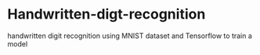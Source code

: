 # Handwritten-digt-recognition
handwritten digit recognition using MNIST dataset and Tensorflow to train a model
